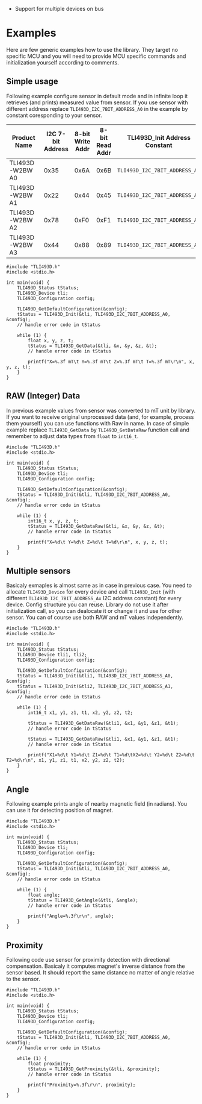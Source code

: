 - Support for multiple devices on bus

# Examples

Here are few generic examples how to use the library. They target no specific MCU and you will need to provide MCU specific commands and initialization yourself according to comments.

## Simple usage

Following example configure sensor in default mode and in infinite loop it retrieves (and prints) measured value from sensor. If you use sensor with different address replace `TLI493D_I2C_7BIT_ADDRESS_A0` in the example by constant coresponding to your sensor.

| Product Name | I2C 7-bit Address  | 8-bit Write Addr  | 8-bit Read Addr | TLI493D_Init Address Constant | 
|---|---|---|---|---|
| TLI493D-W2BW A0 | 0x35 | 0x6A | 0x6B | `TLI493D_I2C_7BIT_ADDRESS_A0` |
| TLI493D-W2BW A1 | 0x22 | 0x44 | 0x45 | `TLI493D_I2C_7BIT_ADDRESS_A1` |
| TLI493D-W2BW A2 | 0x78 | 0xF0 | 0xF1 | `TLI493D_I2C_7BIT_ADDRESS_A2` |
| TLI493D-W2BW A3 | 0x44 | 0x88 | 0x89 | `TLI493D_I2C_7BIT_ADDRESS_A3` |

```
#include "TLI493D.h"
#include <stdio.h>

int main(void) {
	TLI493D_Status tStatus;
	TLI493D_Device tli;
	TLI493D_Configuration config;

	TLI493D_GetDefaultConfiguration(&config);
	tStatus = TLI493D_Init(&tli, TLI493D_I2C_7BIT_ADDRESS_A0, &config);
	// handle error code in tStatus

	while (1) {
		float x, y, z, t;
		tStatus = TLI493D_GetData(&tli, &x, &y, &z, &t);
		// handle error code in tStatus

		printf("X=%.3f mT\t Y=%.3f mT\t Z=%.3f mT\t T=%.3f mT\r\n", x, y, z, t);
	}
}
```

## RAW (Integer) Data

In previous example values from sensor was converted to mT unit by library. If you want to receive original unprocessed data (and, for example, process them yourself) you can use functions with Raw in name. In case of simple example replace `TLI493D_GetData` by `TLI493D_GetDataRaw` function call and remember to adjust data types from `float` to `int16_t`.

```
#include "TLI493D.h"
#include <stdio.h>

int main(void) {
	TLI493D_Status tStatus;
	TLI493D_Device tli;
	TLI493D_Configuration config;

	TLI493D_GetDefaultConfiguration(&config);
	tStatus = TLI493D_Init(&tli, TLI493D_I2C_7BIT_ADDRESS_A0, &config);
	// handle error code in tStatus

	while (1) {
		int16_t x, y, z, t;
		tStatus = TLI493D_GetDataRaw(&tli, &x, &y, &z, &t);
		// handle error code in tStatus

		printf("X=%d\t Y=%d\t Z=%d\t T=%d\r\n", x, y, z, t);
	}
}
```


## Multiple sensors
Basicaly exmaples is almost same as in case in previous case. You need to allocate `TLI493D_Device` for every device and call `TLI493D_Init` (with different `TLI493D_I2C_7BIT_ADDRESS_Ax` I2C address constant) for every device. Config structure you can reuse. Library do not use it after initialization call, so you can dealocate it or change it and use for other sensor. You can of course use both RAW and mT values independently.

```
#include "TLI493D.h"
#include <stdio.h>

int main(void) {
	TLI493D_Status tStatus;
	TLI493D_Device tli1, tli2;
	TLI493D_Configuration config;

	TLI493D_GetDefaultConfiguration(&config);
	tStatus = TLI493D_Init(&tli1, TLI493D_I2C_7BIT_ADDRESS_A0, &config);
	tStatus = TLI493D_Init(&tli2, TLI493D_I2C_7BIT_ADDRESS_A1, &config);
	// handle error code in tStatus

	while (1) {
		int16_t x1, y1, z1, t1, x2, y2, z2, t2;

		tStatus = TLI493D_GetDataRaw(&tli1, &x1, &y1, &z1, &t1);
		// handle error code in tStatus

		tStatus = TLI493D_GetDataRaw(&tli1, &x1, &y1, &z1, &t1);
		// handle error code in tStatus

		printf("X1=%d\t Y1=%d\t Z1=%d\t T1=%d\tX2=%d\t Y2=%d\t Z2=%d\t T2=%d\r\n", x1, y1, z1, t1, x2, y2, z2, t2);
	}
}
```

## Angle

Following example prints angle of nearby magnetic field (in radians). You can use it for detecting position of magnet.

```
#include "TLI493D.h"
#include <stdio.h>

int main(void) {
	TLI493D_Status tStatus;
	TLI493D_Device tli;
	TLI493D_Configuration config;

	TLI493D_GetDefaultConfiguration(&config);
	tStatus = TLI493D_Init(&tli, TLI493D_I2C_7BIT_ADDRESS_A0, &config);
	// handle error code in tStatus

	while (1) {
		float angle;
		tStatus = TLI493D_GetAngle(&tli, &angle);
		// handle error code in tStatus

		printf("Angle=%.3f\r\n", angle);
	}
}

```

## Proximity

Following code use sensor for proximity detection with directional compensation. Basicaly it computes magnet's inverse distance from the sensor based. It should report the same distance no matter of angle relative to the sensor.

```
#include "TLI493D.h"
#include <stdio.h>

int main(void) {
	TLI493D_Status tStatus;
	TLI493D_Device tli;
	TLI493D_Configuration config;

	TLI493D_GetDefaultConfiguration(&config);
	tStatus = TLI493D_Init(&tli, TLI493D_I2C_7BIT_ADDRESS_A0, &config);
	// handle error code in tStatus

	while (1) {
		float proximity;
		tStatus = TLI493D_GetProximity(&tli, &proximity);
		// handle error code in tStatus

		printf("Proximity=%.3f\r\n", proximity);
	}
}
```
